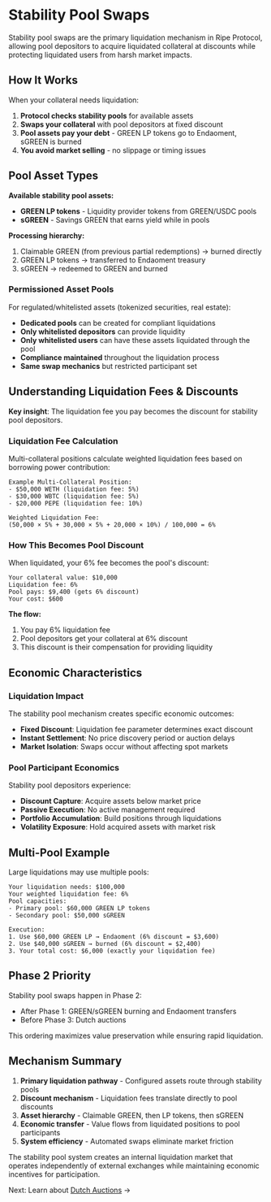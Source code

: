 # Stability Pool Swaps

Stability pool swaps are the primary liquidation mechanism in Ripe Protocol, allowing pool depositors to acquire liquidated collateral at discounts while protecting liquidated users from harsh market impacts.

## How It Works

When your collateral needs liquidation:

1. **Protocol checks stability pools** for available assets
2. **Swaps your collateral** with pool depositors at fixed discount
3. **Pool assets pay your debt** - GREEN LP tokens go to Endaoment, sGREEN is burned
4. **You avoid market selling** - no slippage or timing issues

## Pool Asset Types

**Available stability pool assets:**
- **GREEN LP tokens** - Liquidity provider tokens from GREEN/USDC pools
- **sGREEN** - Savings GREEN that earns yield while in pools

**Processing hierarchy:**
1. Claimable GREEN (from previous partial redemptions) → burned directly
2. GREEN LP tokens → transferred to Endaoment treasury
3. sGREEN → redeemed to GREEN and burned

### Permissioned Asset Pools

For regulated/whitelisted assets (tokenized securities, real estate):
- **Dedicated pools** can be created for compliant liquidations
- **Only whitelisted depositors** can provide liquidity
- **Only whitelisted users** can have these assets liquidated through the pool
- **Compliance maintained** throughout the liquidation process
- **Same swap mechanics** but restricted participant set

## Understanding Liquidation Fees & Discounts

**Key insight**: The liquidation fee you pay becomes the discount for stability pool depositors.

### Liquidation Fee Calculation

Multi-collateral positions calculate weighted liquidation fees based on borrowing power contribution:

```
Example Multi-Collateral Position:
- $50,000 WETH (liquidation fee: 5%)
- $30,000 WBTC (liquidation fee: 5%)  
- $20,000 PEPE (liquidation fee: 10%)

Weighted Liquidation Fee:
(50,000 × 5% + 30,000 × 5% + 20,000 × 10%) / 100,000 = 6%
```

### How This Becomes Pool Discount

When liquidated, your 6% fee becomes the pool's discount:

```
Your collateral value: $10,000
Liquidation fee: 6%
Pool pays: $9,400 (gets 6% discount)
Your cost: $600
```

**The flow:**
1. You pay 6% liquidation fee
2. Pool depositors get your collateral at 6% discount
3. This discount is their compensation for providing liquidity

## Economic Characteristics

### Liquidation Impact
The stability pool mechanism creates specific economic outcomes:
- **Fixed Discount**: Liquidation fee parameter determines exact discount
- **Instant Settlement**: No price discovery period or auction delays
- **Market Isolation**: Swaps occur without affecting spot markets

### Pool Participant Economics
Stability pool depositors experience:
- **Discount Capture**: Acquire assets below market price
- **Passive Execution**: No active management required
- **Portfolio Accumulation**: Build positions through liquidations
- **Volatility Exposure**: Hold acquired assets with market risk

## Multi-Pool Example

Large liquidations may use multiple pools:

```
Your liquidation needs: $100,000
Your weighted liquidation fee: 6%
Pool capacities:
- Primary pool: $60,000 GREEN LP tokens
- Secondary pool: $50,000 sGREEN

Execution:
1. Use $60,000 GREEN LP → Endaoment (6% discount = $3,600)
2. Use $40,000 sGREEN → burned (6% discount = $2,400)
3. Your total cost: $6,000 (exactly your liquidation fee)
```

## Phase 2 Priority

Stability pool swaps happen in Phase 2:
- After Phase 1: GREEN/sGREEN burning and Endaoment transfers
- Before Phase 3: Dutch auctions

This ordering maximizes value preservation while ensuring rapid liquidation.

## Mechanism Summary

1. **Primary liquidation pathway** - Configured assets route through stability pools
2. **Discount mechanism** - Liquidation fees translate directly to pool discounts
3. **Asset hierarchy** - Claimable GREEN, then LP tokens, then sGREEN
4. **Economic transfer** - Value flows from liquidated positions to pool participants
5. **System efficiency** - Automated swaps eliminate market friction

The stability pool system creates an internal liquidation market that operates independently of external exchanges while maintaining economic incentives for participation.

Next: Learn about [Dutch Auctions](05-dutch-auctions.md) →